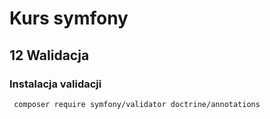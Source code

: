 # Kurs symfony
## 12 Walidacja
### Instalacja validacji
```bash
 composer require symfony/validator doctrine/annotations
```